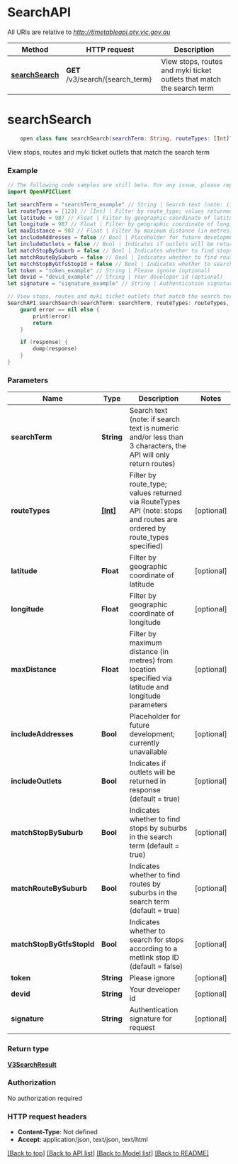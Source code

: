 # SearchAPI

All URIs are relative to *http://timetableapi.ptv.vic.gov.au*

Method | HTTP request | Description
------------- | ------------- | -------------
[**searchSearch**](SearchAPI.md#searchsearch) | **GET** /v3/search/{search_term} | View stops, routes and myki ticket outlets that match the search term


# **searchSearch**
```swift
    open class func searchSearch(searchTerm: String, routeTypes: [Int]? = nil, latitude: Float? = nil, longitude: Float? = nil, maxDistance: Float? = nil, includeAddresses: Bool? = nil, includeOutlets: Bool? = nil, matchStopBySuburb: Bool? = nil, matchRouteBySuburb: Bool? = nil, matchStopByGtfsStopId: Bool? = nil, token: String? = nil, devid: String? = nil, signature: String? = nil, completion: @escaping (_ data: V3SearchResult?, _ error: Error?) -> Void)
```

View stops, routes and myki ticket outlets that match the search term

### Example 
```swift
// The following code samples are still beta. For any issue, please report via http://github.com/OpenAPITools/openapi-generator/issues/new
import OpenAPIClient

let searchTerm = "searchTerm_example" // String | Search text (note: if search text is numeric and/or less than 3 characters, the API will only return routes)
let routeTypes = [123] // [Int] | Filter by route_type; values returned via RouteTypes API (note: stops and routes are ordered by route_types specified) (optional)
let latitude = 987 // Float | Filter by geographic coordinate of latitude (optional)
let longitude = 987 // Float | Filter by geographic coordinate of longitude (optional)
let maxDistance = 987 // Float | Filter by maximum distance (in metres) from location specified via latitude and longitude parameters (optional)
let includeAddresses = false // Bool | Placeholder for future development; currently unavailable (optional)
let includeOutlets = false // Bool | Indicates if outlets will be returned in response (default = true) (optional)
let matchStopBySuburb = false // Bool | Indicates whether to find stops by suburbs in the search term (default = true) (optional)
let matchRouteBySuburb = false // Bool | Indicates whether to find routes by suburbs in the search term (default = true) (optional)
let matchStopByGtfsStopId = false // Bool | Indicates whether to search for stops according to a metlink stop ID (default = false) (optional)
let token = "token_example" // String | Please ignore (optional)
let devid = "devid_example" // String | Your developer id (optional)
let signature = "signature_example" // String | Authentication signature for request (optional)

// View stops, routes and myki ticket outlets that match the search term
SearchAPI.searchSearch(searchTerm: searchTerm, routeTypes: routeTypes, latitude: latitude, longitude: longitude, maxDistance: maxDistance, includeAddresses: includeAddresses, includeOutlets: includeOutlets, matchStopBySuburb: matchStopBySuburb, matchRouteBySuburb: matchRouteBySuburb, matchStopByGtfsStopId: matchStopByGtfsStopId, token: token, devid: devid, signature: signature) { (response, error) in
    guard error == nil else {
        print(error)
        return
    }

    if (response) {
        dump(response)
    }
}
```

### Parameters

Name | Type | Description  | Notes
------------- | ------------- | ------------- | -------------
 **searchTerm** | **String** | Search text (note: if search text is numeric and/or less than 3 characters, the API will only return routes) | 
 **routeTypes** | [**[Int]**](Int.md) | Filter by route_type; values returned via RouteTypes API (note: stops and routes are ordered by route_types specified) | [optional] 
 **latitude** | **Float** | Filter by geographic coordinate of latitude | [optional] 
 **longitude** | **Float** | Filter by geographic coordinate of longitude | [optional] 
 **maxDistance** | **Float** | Filter by maximum distance (in metres) from location specified via latitude and longitude parameters | [optional] 
 **includeAddresses** | **Bool** | Placeholder for future development; currently unavailable | [optional] 
 **includeOutlets** | **Bool** | Indicates if outlets will be returned in response (default &#x3D; true) | [optional] 
 **matchStopBySuburb** | **Bool** | Indicates whether to find stops by suburbs in the search term (default &#x3D; true) | [optional] 
 **matchRouteBySuburb** | **Bool** | Indicates whether to find routes by suburbs in the search term (default &#x3D; true) | [optional] 
 **matchStopByGtfsStopId** | **Bool** | Indicates whether to search for stops according to a metlink stop ID (default &#x3D; false) | [optional] 
 **token** | **String** | Please ignore | [optional] 
 **devid** | **String** | Your developer id | [optional] 
 **signature** | **String** | Authentication signature for request | [optional] 

### Return type

[**V3SearchResult**](V3SearchResult.md)

### Authorization

No authorization required

### HTTP request headers

 - **Content-Type**: Not defined
 - **Accept**: application/json, text/json, text/html

[[Back to top]](#) [[Back to API list]](../README.md#documentation-for-api-endpoints) [[Back to Model list]](../README.md#documentation-for-models) [[Back to README]](../README.md)

